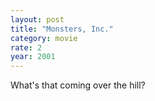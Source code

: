 ```yaml
---
layout: post
title: "Monsters, Inc."
category: movie
rate: 2
year: 2001
---
```


What's that coming over the hill?
